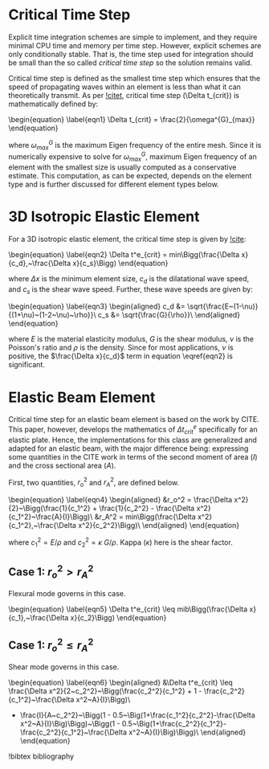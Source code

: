 # Critical Time Step

Explicit time integration schemes are simple to implement, and they require minimal CPU
time and memory per time step. However, explicit schemes are only conditionally stable.
That is, the time step used for integration should be small than the so called
_critical time step_ so the solution remains valid.

Critical time step is defined as the smallest time step which ensures that the speed
of propagating waves within an element is less than what it can theoretically transmit.
As per [!citet](Askes2015), critical time step (\Delta t_{crit}) is mathematically defined by:

\begin{equation}
\label{eqn1}
\Delta t_{crit} = \frac{2}{\omega^{G}_{max}}
\end{equation}

where $\omega^{G}_{max}$ is the maximum Eigen frequency of the entire mesh. Since it
is numerically expensive to solve for $\omega^{G}_{max}$, maximum Eigen frequency
of an element with the smallest size is usually computed as a conservative estimate. This computation,
as can be expected, depends on the element type and is further discussed for different
element types below.

# 3D Isotropic Elastic Element

For a 3D isotropic elastic element, the critical time step is given by [!cite](Askes2015):

\begin{equation}
\label{eqn2}
\Delta t^e_{crit} = min\Bigg(\frac{\Delta x}{c_d},~\frac{\Delta x}{c_s}\Bigg)
\end{equation}

where $\Delta x$ is the minimum element size, $c_d$ is the dilatational wave speed,
and $c_s$ is the shear wave speed. Further, these wave speeds are given by:

\begin{equation}
\label{eqn3}
\begin{aligned}
c_d &= \sqrt{\frac{E~(1-\nu)}{(1+\nu)~(1-2~\nu)~\rho}}\\
c_s &= \sqrt{\frac{G}{\rho}}\\
\end{aligned}
\end{equation}

where $E$ is the material elasticity modulus, $G$ is the shear modulus, $\nu$ is
the Poisson's ratio and $\rho$ is the density. Since for most applications, $\nu$ is
positive, the $\frac{\Delta x}{c_d}$ term in equation \eqref{eqn2} is significant.

# Elastic Beam Element

Critical time step for an elastic beam element is based on the work by CITE. This paper,
however, develops the mathematics of $\Delta t^e_{crit}$ specifically for an elastic plate. Hence,
the implementations for this class are generalized and adapted for an elastic beam, with the major
difference being: expressing some quantities in the CITE work in terms of the second
moment of area ($I$) and the cross sectional area ($A$).

First, two quantities, $r_o^2$ and $r_A^2$, are defined below.

\begin{equation}
\label{eqn4}
\begin{aligned}
&r_o^2 = \frac{\Delta x^2}{2}~\Bigg(\frac{1}{c_1^2} + \frac{1}{c_2^2} - \frac{\Delta x^2}{c_1^2}~\frac{A}{I}\Bigg)\\
&r_A^2 = min\Bigg(\frac{\Delta x^2}{c_1^2},~\frac{\Delta x^2}{c_2^2}\Bigg)\\
\end{aligned}
\end{equation}

where $c_1^2 = E/\rho$ and $c_2^2 = \kappa~G/\rho$. Kappa ($\kappa$) here is the
shear factor.

## Case 1: $r_o^2 > r_A^2$

Flexural mode governs in this case.

\begin{equation}
\label{eqn5}
\Delta t^e_{crit} \leq mib\Bigg(\frac{\Delta x}{c_1},~\frac{\Delta x}{c_2}\Bigg)
\end{equation}

## Case 1: $r_o^2 \leq r_A^2$

Shear mode governs in this case.

\begin{equation}
\label{eqn6}
\begin{aligned}
&\Delta t^e_{crit} \leq \frac{\Delta x^2}{2~c_2^2}~\Bigg(\frac{c_2^2}{c_1^2} + 1 - \frac{c_2^2}{c_1^2}~\frac{\Delta x^2~A}{I}\Bigg)\\
+ \frac{I}{A~c_2^2}~\Bigg(1 - 0.5~\Big(1+\frac{c_1^2}{c_2^2}-\frac{\Delta x^2~A}{I}\Big)\Bigg)~\Bigg(1 - 0.5~\Big(1+\frac{c_2^2}{c_1^2}-\frac{c_2^2}{c_1^2}~\frac{\Delta x^2~A}{I}\Big)\Bigg)\\
\end{aligned}
\end{equation}

!bibtex bibliography
